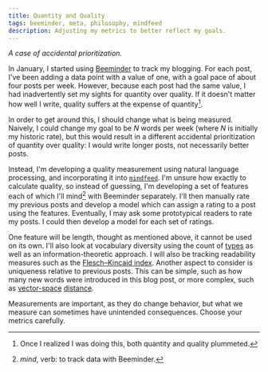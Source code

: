 ```yaml
---
title: Quantity and Quality
tags: beeminder, meta, philosophy, mindfeed
description: Adjusting my metrics to better reflect my goals.
---
```


*A case of accidental prioritization.*

In January, I started using [Beeminder](https://www.beeminder.com) to
track my blogging. For each post, I've been adding a data point with a
value of one, with a goal pace of about four posts per week.  However,
because each post had the same value, I had inadvertently set my
sights for quantity over quality. If it doesn't matter how well I
write, quality suffers at the expense of quantity[^2].

[^2]: Once I realized I was doing this, both quantity and quality
plummeted.

In order to get around this, I should change what is being
measured. Naively, I could change my goal to be *N* words per week
(where *N* is initially my historic rate), but this would result in a
different accidental prioritization of quantity over quality: I would
write longer posts, not necessarily better posts.

Instead, I'm developing a quality measurement using natural language
processing, and incorporating it into
[`mindfeed`](http://kyle.marek-spartz.org/posts/2014-05-29-mindfeed.html).
I'm unsure how exactly to calculate quality, so instead of guessing,
I'm developing a set of features each of which I'll mind[^1] with
Beeminder separately.  I'll then manually rate my previous posts and
develop a model which can assign a rating to a post using the
features. Eventually, I may ask some prototypical readers to rate my
posts. I could then develop a model for each set of ratings.

[^1]: *mind*, verb: to track data with Beeminder.

One feature will be length, thought as mentioned above, it cannot be
used on its own. I'll also look at vocabulary diversity using the
count of [types](https://en.wikipedia.org/wiki/Type-token_distinction)
as well as an information-theoretic approach. I will also be tracking
readability measures such as the [Flesch–Kincaid
index](https://en.wikipedia.org/wiki/Flesch%E2%80%93Kincaid_Readability_Test).
Another aspect to consider is uniqueness relative to previous
posts. This can be simple, such as how many new words were introduced
in this blog post, or more complex, such as
[vector-space](https://en.wikipedia.org/wiki/Vector_space_model)
[distance](https://en.wikipedia.org/wiki/Metric_%28mathematics%29).

Measurements are important, as they do change behavior, but what we
measure can sometimes have unintended consequences. Choose your
metrics carefully.

